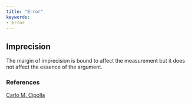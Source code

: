 ```yaml
---
title: "Error"
keywords: 
- error
---
```


## Imprecision

The margin of imprecision is bound to affect the measurement but it does not affect the essence of the argument. 


### References
[Carlo M. Cipolla](https://en.wikipedia.org/wiki/Carlo_M._Cipolla)
